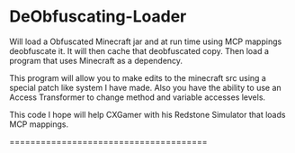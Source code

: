 DeObfuscating-Loader
====================  
 
Will load a Obfuscated Minecraft jar and at run time using MCP mappings deobfuscate it. It will then cache that deobfuscated copy. Then load a program that uses Minecraft as a dependency.

This program will allow you to make edits to the minecraft src using a special patch like system I have made.
Also you have the ability to use an Access Transformer to change method and variable accesses levels.

This code I hope will help CXGamer with his Redstone Simulator that loads MCP mappings.

======================================

